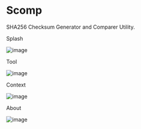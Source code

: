 # Scomp
SHA256 Checksum Generator and Comparer Utility.

Splash

![image](https://github.com/BurlyVik/Scomp/assets/161164589/a8f4aacb-450d-439d-ac7a-a3dff216b023)

Tool

![image](https://github.com/BurlyVik/Scomp/assets/161164589/9b856374-7098-4aa3-8fa8-8be3ddf5f9da)

Context

![image](https://github.com/BurlyVik/Scomp/assets/161164589/29b5f5cd-d08b-4390-838e-e5e93f58c3fe)

About

![image](https://github.com/BurlyVik/Scomp/assets/161164589/20e05045-b100-46cd-b3df-bcab08446bdb)
